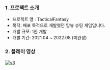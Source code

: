 ### 1. 프로젝트 소개
- 프로젝트 명 : TacticalFantasy
- 목적: 배포 목적으로 개발했던 탑뷰 슈팅 게임입니다.
- 개발 규모: 1인 개발
- 개발 기간: 2021.04 ~ 2022.08 (미완성)

### 2. 플레이 영상
[![s3](https://github.com/PNUHyeonWoo/Tactical_Fantasy/assets/102347501/99809a81-8849-45ad-bcb9-536acb8729d3)](https://www.youtube.com/watch?v=vk26YxUhk6A)
